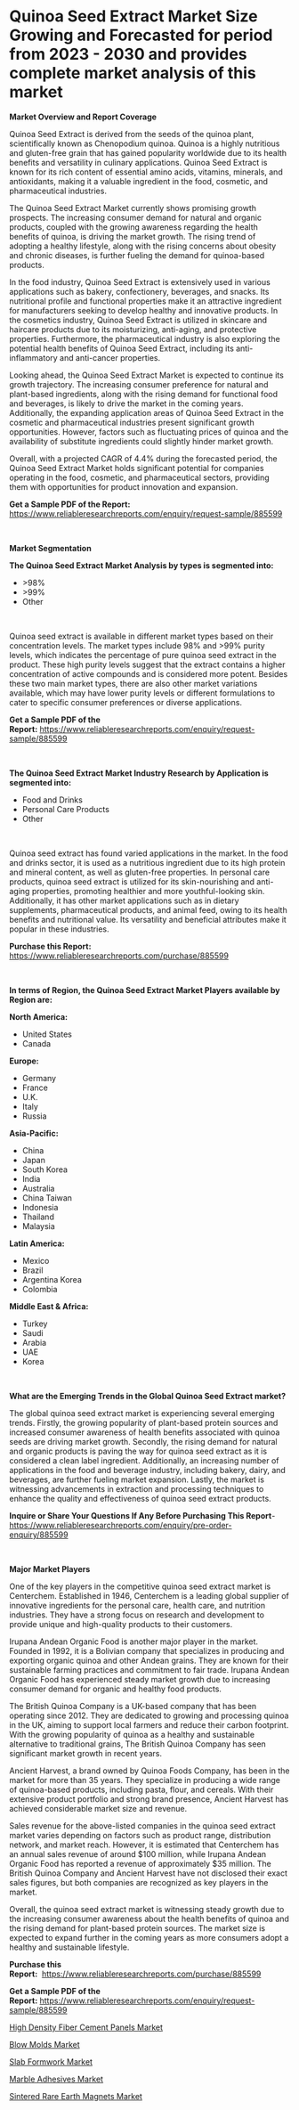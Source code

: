 <p><h1>Quinoa Seed Extract Market Size Growing and Forecasted for period from 2023 - 2030 and provides complete market analysis of this market</h1></p><p><strong>Market Overview and Report Coverage</strong></p>
<p><p>Quinoa Seed Extract is derived from the seeds of the quinoa plant, scientifically known as Chenopodium quinoa. Quinoa is a highly nutritious and gluten-free grain that has gained popularity worldwide due to its health benefits and versatility in culinary applications. Quinoa Seed Extract is known for its rich content of essential amino acids, vitamins, minerals, and antioxidants, making it a valuable ingredient in the food, cosmetic, and pharmaceutical industries.</p><p>The Quinoa Seed Extract Market currently shows promising growth prospects. The increasing consumer demand for natural and organic products, coupled with the growing awareness regarding the health benefits of quinoa, is driving the market growth. The rising trend of adopting a healthy lifestyle, along with the rising concerns about obesity and chronic diseases, is further fueling the demand for quinoa-based products.</p><p>In the food industry, Quinoa Seed Extract is extensively used in various applications such as bakery, confectionery, beverages, and snacks. Its nutritional profile and functional properties make it an attractive ingredient for manufacturers seeking to develop healthy and innovative products. In the cosmetics industry, Quinoa Seed Extract is utilized in skincare and haircare products due to its moisturizing, anti-aging, and protective properties. Furthermore, the pharmaceutical industry is also exploring the potential health benefits of Quinoa Seed Extract, including its anti-inflammatory and anti-cancer properties.</p><p>Looking ahead, the Quinoa Seed Extract Market is expected to continue its growth trajectory. The increasing consumer preference for natural and plant-based ingredients, along with the rising demand for functional food and beverages, is likely to drive the market in the coming years. Additionally, the expanding application areas of Quinoa Seed Extract in the cosmetic and pharmaceutical industries present significant growth opportunities. However, factors such as fluctuating prices of quinoa and the availability of substitute ingredients could slightly hinder market growth.</p><p>Overall, with a projected CAGR of 4.4% during the forecasted period, the Quinoa Seed Extract Market holds significant potential for companies operating in the food, cosmetic, and pharmaceutical sectors, providing them with opportunities for product innovation and expansion.</p></p>
<p><strong>Get a Sample PDF of the Report:</strong> <a href="https://www.reliableresearchreports.com/enquiry/request-sample/885599">https://www.reliableresearchreports.com/enquiry/request-sample/885599</a></p>
<p>&nbsp;</p>
<p><strong>Market Segmentation</strong></p>
<p><strong>The Quinoa Seed Extract Market Analysis by types is segmented into:</strong></p>
<p><ul><li>>98%</li><li>>99%</li><li>Other</li></ul></p>
<p>&nbsp;</p>
<p><p>Quinoa seed extract is available in different market types based on their concentration levels. The market types include 98% and >99% purity levels, which indicates the percentage of pure quinoa seed extract in the product. These high purity levels suggest that the extract contains a higher concentration of active compounds and is considered more potent. Besides these two main market types, there are also other market variations available, which may have lower purity levels or different formulations to cater to specific consumer preferences or diverse applications.</p></p>
<p><strong>Get a Sample PDF of the Report:</strong>&nbsp;<a href="https://www.reliableresearchreports.com/enquiry/request-sample/885599">https://www.reliableresearchreports.com/enquiry/request-sample/885599</a></p>
<p>&nbsp;</p>
<p><strong>The Quinoa Seed Extract Market Industry Research by Application is segmented into:</strong></p>
<p><ul><li>Food and Drinks</li><li>Personal Care Products</li><li>Other</li></ul></p>
<p>&nbsp;</p>
<p><p>Quinoa seed extract has found varied applications in the market. In the food and drinks sector, it is used as a nutritious ingredient due to its high protein and mineral content, as well as gluten-free properties. In personal care products, quinoa seed extract is utilized for its skin-nourishing and anti-aging properties, promoting healthier and more youthful-looking skin. Additionally, it has other market applications such as in dietary supplements, pharmaceutical products, and animal feed, owing to its health benefits and nutritional value. Its versatility and beneficial attributes make it popular in these industries.</p></p>
<p><strong>Purchase this Report:</strong>&nbsp; <a href="https://www.reliableresearchreports.com/purchase/885599">https://www.reliableresearchreports.com/purchase/885599</a></p>
<p>&nbsp;</p>
<p><strong>In terms of Region, the Quinoa Seed Extract Market Players available by Region are:</strong></p>
<p>
    <p> <strong> North America: </strong>
        <ul>
            <li>United States</li>
            <li>Canada</li>
        </ul>
        </p> 
    <p> <strong> Europe: </strong>
        <ul>
            <li>Germany</li>
            <li>France</li>
            <li>U.K.</li>
            <li>Italy</li>
            <li>Russia</li>
        </ul>
        </p> 
    <p> <strong> Asia-Pacific: </strong>
        <ul>
            <li>China</li>
            <li>Japan</li>
            <li>South Korea</li>
            <li>India</li>
            <li>Australia</li>
            <li>China Taiwan</li>
            <li>Indonesia</li>
            <li>Thailand</li>
            <li>Malaysia</li>
        </ul>
        </p> 
    <p> <strong> Latin America: </strong>
        <ul>
            <li>Mexico</li>
            <li>Brazil</li>
            <li>Argentina Korea</li>
            <li>Colombia</li>
        </ul>
        </p> 
    <p> <strong> Middle East & Africa: </strong>
        <ul>
            <li>Turkey</li>
            <li>Saudi</li>
            <li>Arabia</li>
            <li>UAE</li>
            <li>Korea</li>
        </ul>
    </p>
    </p>
<p>&nbsp;</p>
<p><strong>What are the Emerging Trends in the Global Quinoa Seed Extract market?</strong></p>
<p><p>The global quinoa seed extract market is experiencing several emerging trends. Firstly, the growing popularity of plant-based protein sources and increased consumer awareness of health benefits associated with quinoa seeds are driving market growth. Secondly, the rising demand for natural and organic products is paving the way for quinoa seed extract as it is considered a clean label ingredient. Additionally, an increasing number of applications in the food and beverage industry, including bakery, dairy, and beverages, are further fueling market expansion. Lastly, the market is witnessing advancements in extraction and processing techniques to enhance the quality and effectiveness of quinoa seed extract products.</p></p>
<p><strong>Inquire or Share Your Questions If Any Before Purchasing This Report</strong>- <a href="https://www.reliableresearchreports.com/enquiry/pre-order-enquiry/885599">https://www.reliableresearchreports.com/enquiry/pre-order-enquiry/885599</a></p>
<p>&nbsp;</p>
<p><strong>Major Market Players</strong></p>
<p><p>One of the key players in the competitive quinoa seed extract market is Centerchem. Established in 1946, Centerchem is a leading global supplier of innovative ingredients for the personal care, health care, and nutrition industries. They have a strong focus on research and development to provide unique and high-quality products to their customers.</p><p>Irupana Andean Organic Food is another major player in the market. Founded in 1992, it is a Bolivian company that specializes in producing and exporting organic quinoa and other Andean grains. They are known for their sustainable farming practices and commitment to fair trade. Irupana Andean Organic Food has experienced steady market growth due to increasing consumer demand for organic and healthy food products.</p><p>The British Quinoa Company is a UK-based company that has been operating since 2012. They are dedicated to growing and processing quinoa in the UK, aiming to support local farmers and reduce their carbon footprint. With the growing popularity of quinoa as a healthy and sustainable alternative to traditional grains, The British Quinoa Company has seen significant market growth in recent years.</p><p>Ancient Harvest, a brand owned by Quinoa Foods Company, has been in the market for more than 35 years. They specialize in producing a wide range of quinoa-based products, including pasta, flour, and cereals. With their extensive product portfolio and strong brand presence, Ancient Harvest has achieved considerable market size and revenue.</p><p>Sales revenue for the above-listed companies in the quinoa seed extract market varies depending on factors such as product range, distribution network, and market reach. However, it is estimated that Centerchem has an annual sales revenue of around $100 million, while Irupana Andean Organic Food has reported a revenue of approximately $35 million. The British Quinoa Company and Ancient Harvest have not disclosed their exact sales figures, but both companies are recognized as key players in the market.</p><p>Overall, the quinoa seed extract market is witnessing steady growth due to the increasing consumer awareness about the health benefits of quinoa and the rising demand for plant-based protein sources. The market size is expected to expand further in the coming years as more consumers adopt a healthy and sustainable lifestyle.</p></p>
<p><strong>Purchase this Report:</strong>&nbsp;&nbsp;<a href="https://www.reliableresearchreports.com/purchase/885599">https://www.reliableresearchreports.com/purchase/885599</a></p>
<p></p>
<p><strong>Get a Sample PDF of the Report:</strong>&nbsp;<a href="https://www.reliableresearchreports.com/enquiry/request-sample/885599">https://www.reliableresearchreports.com/enquiry/request-sample/885599</a></p>
<p><p><a href="https://github.com/Chiragrp24/Market-Research-Report-List-2/blob/main/high-density-fiber-cement-panels-market.md">High Density Fiber Cement Panels Market</a></p><p><a href="https://github.com/Chiragrp23/Market-Research-Report-List-2/blob/main/blow-molds-market.md">Blow Molds Market</a></p><p><a href="https://github.com/Chiragrp22/Market-Research-Report-List-2/blob/main/slab-formwork-market.md">Slab Formwork Market</a></p><p><a href="https://github.com/ChiragRP21/Market-Research-Report-List-2/blob/main/marble-adhesives-market.md">Marble Adhesives Market</a></p><p><a href="https://github.com/ChiragRp1/Market-Research-Report-List-2/blob/main/sintered-rare-earth-magnets-market.md">Sintered Rare Earth Magnets Market</a></p></p>